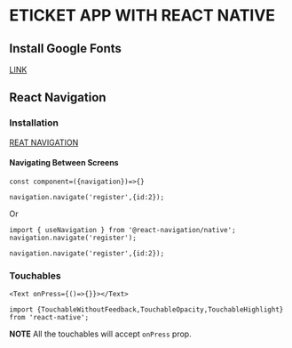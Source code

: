 # ETICKET APP WITH REACT NATIVE

## Install Google Fonts

[LINK](https://www.youtube.com/watch?v=LBmsecuEXNQ&ab_channel=DesignIntoCode)

## React Navigation

### Installation

[REAT NAVIGATION](https://reactnavigation.org/docs/getting-started)

#### Navigating Between Screens

```react
const component=({navigation})=>{}
```

```react
navigation.navigate('register',{id:2});
```

Or

```react
import { useNavigation } from '@react-navigation/native';
navigation.navigate('register');
```

```react
navigation.navigate('register',{id:2});
```

### Touchables

```react
<Text onPress={()=>{}}></Text>
```

```react
import {TouchableWithoutFeedback,TouchableOpacity,TouchableHighlight} from 'react-native';
```

**NOTE** All the touchables will accept `onPress` prop.
